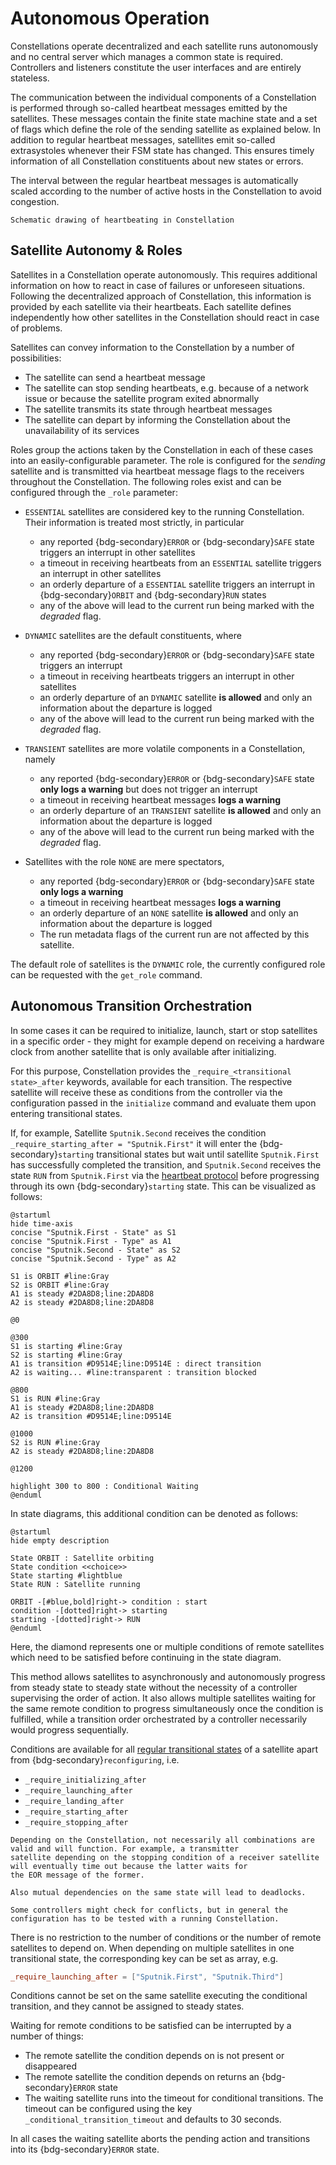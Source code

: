 # Autonomous Operation

Constellations operate decentralized and each satellite runs autonomously and no central server which manages a common state
is required. Controllers and listeners constitute the user interfaces and are entirely stateless.

The communication between the individual components of a Constellation is performed through so-called heartbeat messages
emitted by the satellites. These messages contain the finite state machine state and a set of flags which define the role of
the sending satellite as explained below.
In addition to regular heartbeat messages, satellites emit so-called extrasystoles whenever their FSM state has changed.
This ensures timely information of all Constellation constituents about new states or errors.

The interval between the regular heartbeat messages is automatically scaled according to the number of active hosts in the
Constellation to avoid congestion.

```{figure} CHP.svg
Schematic drawing of heartbeating in Constellation
```

## Satellite Autonomy & Roles

Satellites in a Constellation operate autonomously. This requires additional information on how to react in case of
failures or unforeseen situations. Following the decentralized approach of Constellation, this information is
provided by each satellite via their heartbeats. Each satellite defines independently how other satellites in the
Constellation should react in case of problems.

Satellites can convey information to the Constellation by a number of possibilities:

* The satellite can send a heartbeat message
* The satellite can stop sending heartbeats, e.g. because of a network issue or because the satellite program exited abnormally
* The satellite transmits its state through heartbeat messages
* The satellite can depart by informing the Constellation about the unavailability of its services

Roles group the actions taken by the Constellation in each of these cases into an easily-configurable parameter. The role
is configured for the *sending* satellite and is transmitted via heartbeat message flags to the receivers throughout the
Constellation. The following roles exist and can be configured through the `_role` parameter:

* `ESSENTIAL` satellites are considered key to the running Constellation. Their information is treated most strictly, in
  particular
  * any reported {bdg-secondary}`ERROR` or {bdg-secondary}`SAFE` state triggers an interrupt in other satellites
  * a timeout in receiving heartbeats from an `ESSENTIAL` satellite triggers an interrupt in other satellites
  * an orderly departure of a `ESSENTIAL` satellite triggers an interrupt in {bdg-secondary}`ORBIT` and {bdg-secondary}`RUN` states
  * any of the above will lead to the current run being marked with the *degraded* flag.

* `DYNAMIC` satellites are the default constituents, where
  * any reported {bdg-secondary}`ERROR` or {bdg-secondary}`SAFE` state triggers an interrupt
  * a timeout in receiving heartbeats triggers an interrupt in other satellites
  * an orderly departure of an `DYNAMIC` satellite **is allowed** and only an information about the departure is logged
  * any of the above will lead to the current run being marked with the *degraded* flag.

* `TRANSIENT` satellites are more volatile components in a Constellation, namely
  * any reported {bdg-secondary}`ERROR` or {bdg-secondary}`SAFE` state **only logs a warning** but does not trigger an interrupt
  * a timeout in receiving heartbeat messages **logs a warning**
  * an orderly departure of an `TRANSIENT` satellite **is allowed** and only an information about the departure is logged
  * any of the above will lead to the current run being marked with the *degraded* flag.

* Satellites with the role `NONE` are mere spectators,
  * any reported {bdg-secondary}`ERROR` or {bdg-secondary}`SAFE` state **only logs a warning**
  * a timeout in receiving heartbeat messages **logs a warning**
  * an orderly departure of an `NONE` satellite **is allowed** and only an information about the departure is logged
  * The run metadata flags of the current run are not affected by this satellite.

The default role of satellites is the `DYNAMIC` role, the currently configured role can be requested with the `get_role`
command.

## Autonomous Transition Orchestration

In some cases it can be required to initialize, launch, start or stop satellites in a specific order - they might for example
depend on receiving a hardware clock from another satellite that is only available after initializing.

For this purpose, Constellation provides the `_require_<transitional state>_after` keywords, available for each transition.
The respective satellite will receive these as conditions from the controller via the configuration passed in the
`initialize` command and evaluate them upon entering transitional states.

If, for example, Satellite `Sputnik.Second` receives the condition `_require_starting_after = "Sputnik.First"` it will enter
the {bdg-secondary}`starting` transitional states but wait until satellite `Sputnik.First` has successfully completed the transition, and
`Sputnik.Second` receives the state `RUN` from `Sputnik.First` via the
[heartbeat protocol](../../framework_reference/protocols.md#autonomous-operation) before progressing through its own {bdg-secondary}`starting` state. This can
be visualized as follows:

```plantuml
@startuml
hide time-axis
concise "Sputnik.First - State" as S1
concise "Sputnik.First - Type" as A1
concise "Sputnik.Second - State" as S2
concise "Sputnik.Second - Type" as A2

S1 is ORBIT #line:Gray
S2 is ORBIT #line:Gray
A1 is steady #2DA8D8;line:2DA8D8
A2 is steady #2DA8D8;line:2DA8D8

@0

@300
S1 is starting #line:Gray
S2 is starting #line:Gray
A1 is transition #D9514E;line:D9514E : direct transition
A2 is waiting... #line:transparent : transition blocked

@800
S1 is RUN #line:Gray
A1 is steady #2DA8D8;line:2DA8D8
A2 is transition #D9514E;line:D9514E

@1000
S2 is RUN #line:Gray
A2 is steady #2DA8D8;line:2DA8D8

@1200

highlight 300 to 800 : Conditional Waiting
@enduml
```

In state diagrams, this additional condition can be denoted as follows:

```plantuml
@startuml
hide empty description

State ORBIT : Satellite orbiting
State condition <<choice>>
State starting #lightblue
State RUN : Satellite running

ORBIT -[#blue,bold]right-> condition : start
condition -[dotted]right-> starting
starting -[dotted]right-> RUN
@enduml
```

Here, the diamond represents one or multiple conditions of remote satellites which need to be satisfied before continuing in
the state diagram.

This method allows satellites to asynchronously and autonomously progress from steady state to steady state without the
necessity of a controller supervising the order of action. It also allows multiple satellites waiting for the same remote
condition to progress simultaneously once the condition is fulfilled, while a transition order orchestrated by a controller
necessarily would progress sequentially.

Conditions are available for all [regular transitional states](satellite.md#changing-states---transitions) of a satellite
apart from {bdg-secondary}`reconfiguring`, i.e.

* `_require_initializing_after`
* `_require_launching_after`
* `_require_landing_after`
* `_require_starting_after`
* `_require_stopping_after`

```{warning}
Depending on the Constellation, not necessarily all combinations are valid and will function. For example, a transmitter
satellite depending on the stopping condition of a receiver satellite will eventually time out because the latter waits for
the EOR message of the former.

Also mutual dependencies on the same state will lead to deadlocks.

Some controllers might check for conflicts, but in general the configuration has to be tested with a running Constellation.
```

There is no restriction to the number of conditions or the number of remote satellites to depend on. When depending on
multiple satellites in one transitional state, the corresponding key can be set as array, e.g.

```toml
_require_launching_after = ["Sputnik.First", "Sputnik.Third"]
```

Conditions cannot be set on the same satellite executing the conditional transition, and they cannot be assigned to steady
states.

Waiting for remote conditions to be satisfied can be interrupted by a number of things:

* The remote satellite the condition depends on is not present or disappeared
* The remote satellite the condition depends on returns an {bdg-secondary}`ERROR` state
* The waiting satellite runs into the timeout for conditional transitions. The timeout can be configured using the key
  `_conditional_transition_timeout` and defaults to 30 seconds.

In all cases the waiting satellite aborts the pending action and transitions into its {bdg-secondary}`ERROR` state.
